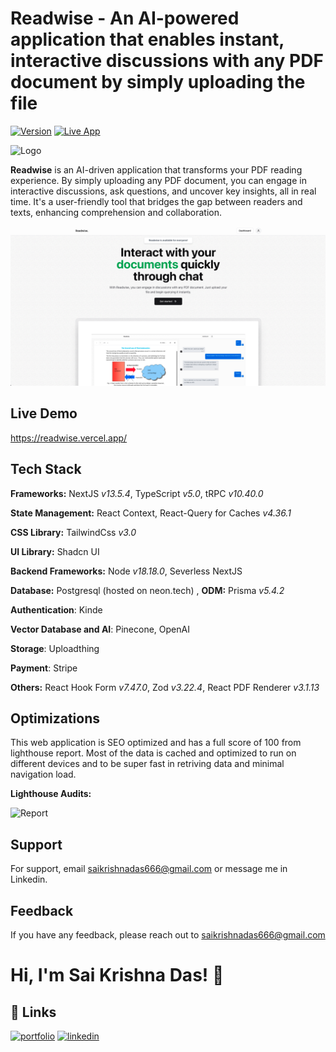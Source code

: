 # Readwise - An AI-powered application that enables instant, interactive discussions with any PDF document by simply uploading the file

[![Version](https://img.shields.io/badge/version-1.0.0-green)](https://github.com/saikrishnadas/readwise)
[![Live App](https://img.shields.io/badge/demo-online-green)](https://readwise.vercel.app/)

![Logo](https://github.com/saikrishnadas/readwise/blob/main/src/app/favicon.ico)

**Readwise** is an AI-driven application that transforms your PDF reading experience. 
By simply uploading any PDF document, you can engage in interactive discussions, ask questions, 
and uncover key insights, all in real time. 
It's a user-friendly tool that bridges the gap between readers and texts, enhancing comprehension and collaboration.

![App Screenshot](https://github.com/saikrishnadas/readwise/blob/main/public/readwise3.png)

## Live Demo

https://readwise.vercel.app/

## Tech Stack

**Frameworks:** NextJS _v13.5.4_, TypeScript _v5.0_, tRPC _v10.40.0_

**State Management:** React Context, React-Query for Caches _v4.36.1_

**CSS Library:** TailwindCss _v3.0_

**UI Library:** Shadcn UI

**Backend Frameworks:** Node _v18.18.0_, Severless NextJS

**Database:** Postgresql (hosted on neon.tech) , **ODM:** Prisma _v5.4.2_

**Authentication**: Kinde

**Vector Database and AI**: Pinecone, OpenAI

**Storage**: Uploadthing

**Payment**: Stripe

**Others:** React Hook Form _v7.47.0_, Zod _v3.22.4_, React PDF Renderer _v3.1.13_

## Optimizations

This web application is SEO optimized and has a full score of 100 from lighthouse report.
Most of the data is cached and optimized to run on different devices and to be super fast in retriving data and minimal navigation load.

**Lighthouse Audits:**

![Report](https://thestobookimages.s3.ap-south-1.amazonaws.com/Screenshot+2022-02-28+at+1.14.20+PM.png)

## Support

For support, email saikrishnadas666@gmail.com or message me in Linkedin.

## Feedback

If you have any feedback, please reach out to saikrishnadas666@gmail.com

# Hi, I'm Sai Krishna Das! 👋

## 🔗 Links

[![portfolio](https://img.shields.io/badge/my_portfolio-000?style=for-the-badge&logo=ko-fi&logoColor=white)](https://saikrishnadas.com/)
[![linkedin](https://img.shields.io/badge/linkedin-0A66C2?style=for-the-badge&logo=linkedin&logoColor=white)](https://www.linkedin.com/in/sai-krishna-das/)
